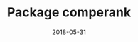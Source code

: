 ---
title: "Package comperank"
date: '2018-05-31'
description: '__Ranking Methods for Competition Results__. Compute ranking and rating based on competition results. Methods of different nature are implemented: with fixed Head-to-Head structure, with variable Head-to-Head structure and with iterative nature.'
repo: "comperank"
slug: package-comperank
tags:
  - Rpackage
---